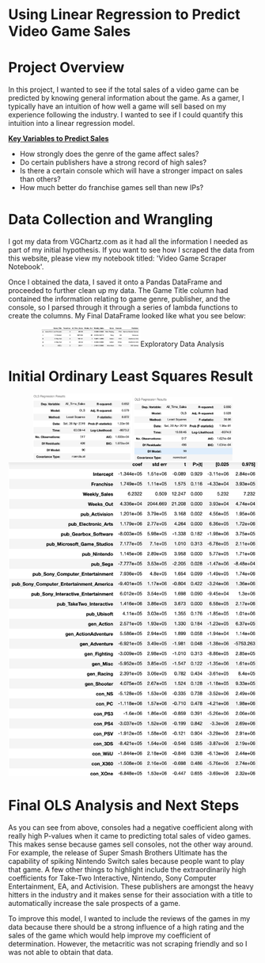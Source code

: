 # Using Linear Regression to Predict Video Game Sales

# Project Overview

In this project, I wanted to see if the total sales of a video game can be predicted by knowing general information about the game. As a gamer, I typically have an intuition of how well a game will sell based on my experience following the industry. I wanted to see if I could quantify this intuition into a linear regression model.

<u><b> Key Variables to Predict Sales </b></u>
<br>
* How strongly does the genre of the game affect sales?
* Do certain publishers have a strong record of high sales?
* Is there a certain console which will have a stronger impact on sales than others?
* How much better do franchise games sell than new IPs? 

# Data Collection and Wrangling

I got my data from VGChartz.com as it had all the information I needed as part of my initial hypothesis. If you want to see how I scraped the data from this website, please view my notebook titled: 'Video Game Scraper Notebook'.

Once I obtained the data, I saved it onto a Pandas DataFrame and proceeded to further clean up my data. The Game Title column had contained the information relating to game genre, publisher, and the console, so I parsed through it through a series of lambda functions to create the columns. My Final DataFrame looked like what you see below:

<p align="center">
  <img src="./Images/Final DataFrame.png" title="Data Collected" style="width:200px;height:200px>
</p>

# Exploratory Data Analysis




# Initial Ordinary Least Squares Result

<p align="center">
  <img src="./Images/Initial OLS.png" title="Initial OLS" style="width:200px;height:200px>
</p>

Because most of my data consisted of categorical variables, there isn't a lot I can do to improve this result besides getting rid of the features that had a high P-value since they did not help my model explain the sales of the games. After I got rid of them, my final OLS and coefficients consisted of the following:

<p align="center">
  <img src="./Images/Final OLS.png" title="Final OLS" style="width:200px;height:200px>
</p>

<p align="center">
  <img src="./Images/Final OLS Coefficients.png" title="Final OLS">
</p>

# Final OLS Analysis and Next Steps

As you can see from above, consoles had a negative coefficient along with really high P-values when it came to predicting total sales of video games. This makes sense because games sell consoles, not the other way around. For example, the release of Super Smash Brothers Ultimate has the capability of spiking Nintendo Switch sales because people want to play that game. A few other things to highlight include the extraordinarily high coefficients for Take-Two Interactive, Nintendo, Sony Computer Entertainment, EA, and Activision. These publishers are amongst the heavy hitters in the industry and it makes sense for their association with a title to automatically increase the sale prospects of a game.

To improve this model, I wanted to include the reviews of the games in my data because there should be a strong influence of a high rating and the sales of the game which would help improve my coefficient of determination. However, the metacritic was not scraping friendly and so I was not able to obtain that data.
